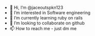 - 👋 Hi, I’m @jaceoutspkn123
- 👀 I’m interested in Software engineering 
- 🌱 I’m currently learning ruby on rails
- 💞️ I’m looking to collaborate on github
- 📫 How to reach me - just dm me 

<!---
jaceoutspkn123/jaceoutspkn123 is a ✨ special ✨ repository because its `README.md` (this file) appears on your GitHub profile.
You can click the Preview link to take a look at your changes.
--->
